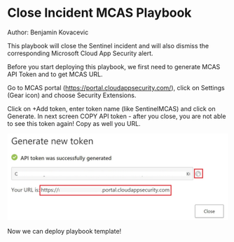 # Close Incident MCAS Playbook
Author: Benjamin Kovacevic

This playbook will close the Sentinel incident and will also dismiss the corresponding Microsoft Cloud App Security alert.

Before you start deploying this playbook, we first need to generate MCAS API Token and to get MCAS URL.

Go to MCAS portal (https://portal.cloudappsecurity.com/), click on Settings (Gear icon) and choose Security Extensions.

Click on +Add token, enter token name (like SentinelMCAS) and click on Generate.
In next screen COPY API token - after you close, you are not able to see this token again! Copy as well you URL.

![screenshot](./media/MCASAPITOKENScreenShot.JPG)

Now we can deploy playbook template!